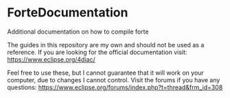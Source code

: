 # ForteDocumentation
Additional documentation on how to compile forte

The guides in this repository are my own and should not be used as a reference. If you are looking for the official documentation visit:
https://www.eclipse.org/4diac/

Feel free to use these, but I cannot guarantee that it will work on your computer, due to changes I cannot control. Visit the forums if you have any questions: https://www.eclipse.org/forums/index.php?t=thread&frm_id=308
